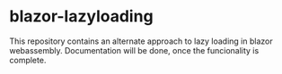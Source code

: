 # blazor-lazyloading

This repository contains an alternate approach to lazy loading in blazor webassembly. 
Documentation will be done, once the funcionality is complete.
